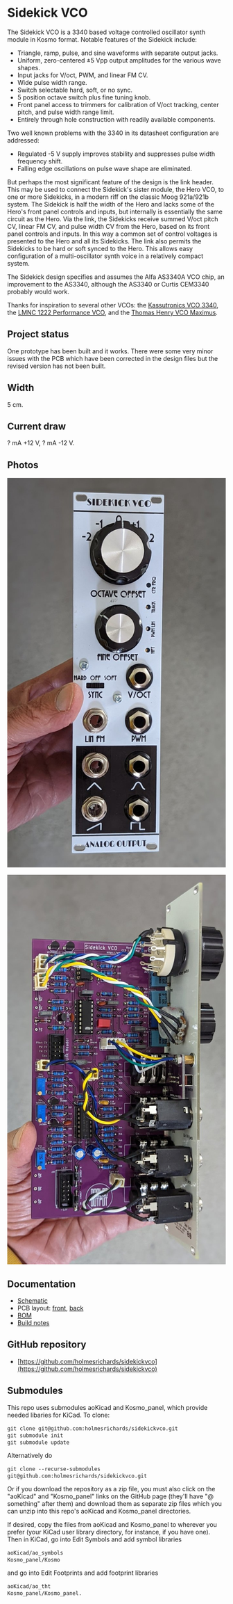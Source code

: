 # Sidekick VCO

The Sidekick VCO is a 3340 based voltage controlled oscillator synth module in Kosmo format. Notable features of the Sidekick include:

* Triangle, ramp, pulse, and sine waveforms with separate output jacks.
* Uniform, zero-centered ±5 Vpp output amplitudes for the various wave shapes.
* Input jacks for V/oct, PWM, and linear FM CV.
* Wide pulse width range.
* Switch selectable hard, soft, or no sync.
* 5 position octave switch plus fine tuning knob.
* Front panel access to trimmers for calibration of V/oct tracking, center pitch, and pulse width range limit.
* Entirely through hole construction with readily available components.

Two well known problems with the 3340 in its datasheet configuration are addressed:

* Regulated -5 V supply improves stability and suppresses pulse width frequency shift.
* Falling edge oscillations on pulse wave shape are eliminated.

But perhaps the most significant feature of the design is the link header. This may be used to connect the Sidekick's sister module, the Hero VCO, to one or more Sidekicks, in a modern riff on the classic Moog 921a/921b system. The Sidekick is half the width of the Hero and lacks some of the Hero's front panel controls and inputs, but internally is essentially the same circuit as the Hero. Via the link, the Sidekicks receive summed V/oct pitch CV, linear FM CV, and pulse width CV from the Hero, based on its front panel controls and inputs. In this way a common set of control voltages is presented to the Hero and all its Sidekicks. The link also permits the Sidekicks to be hard or soft synced to the Hero. This allows easy configuration of a multi-oscillator synth voice in a relatively compact system.

The Sidekick design specifies and assumes the Alfa AS3340A VCO chip, an improvement to the AS3340, although the AS3340 or Curtis CEM3340 probably would work.

Thanks for inspiration to several other VCOs: the [Kassutronics VCO 3340](https://kassu2000.blogspot.com/2018/06/vco-3340.html), the [LMNC 1222 Performance VCO](https://www.lookmumnocomputer.com/1222-performance-vco), and the [Thomas Henry VCO Maximus](https://www.birthofasynth.com/Thomas_Henry/Pages/VCO_Maximus-Detail.html).

## Project status

One prototype has been built and it works. There were some very minor issues with the PCB which have been corrected in the design files but the revised version has not been built.

## Width

5 cm.

## Current draw
? mA +12 V, ? mA -12 V.


## Photos

![](Images/sidekickvco.jpg)

![](Images/sidekickvco_pcb.jpg)

## Documentation

* [Schematic](Docs/sidekickvco.pdf)
* PCB layout: [front](Docs/sidekickvco_layout_front.pdf), [back](Docs/sidekickvco_layout_back.pdf)
* [BOM](Docs/sidekickvco_bom.md)
* [Build notes](Docs/build.md)

## GitHub repository

* [https://github.com/holmesrichards/sidekickvco](https://github.com/holmesrichards/sidekickvco)

## Submodules

This repo uses submodules aoKicad and Kosmo_panel, which provide needed libaries for KiCad. To clone:

```
git clone git@github.com:holmesrichards/sidekickvco.git
git submodule init
git submodule update
```


Alternatively do

```
git clone --recurse-submodules git@github.com:holmesrichards/sidekickvco.git
```

Or if you download the repository as a zip file, you must also click on the "aoKicad" and "Kosmo\_panel" links on the GitHub page (they'll have "@ something" after them) and download them as separate zip files which you can unzip into this repo's aoKicad and Kosmo\_panel directories.

If desired, copy the files from aoKicad and Kosmo\_panel to wherever you prefer (your KiCad user library directory, for instance, if you have one). Then in KiCad, go into Edit Symbols and add symbol libraries 

```
aoKicad/ao_symbols
Kosmo_panel/Kosmo
```
and go into Edit Footprints and add footprint libraries 
```
aoKicad/ao_tht
Kosmo_panel/Kosmo_panel.
```
